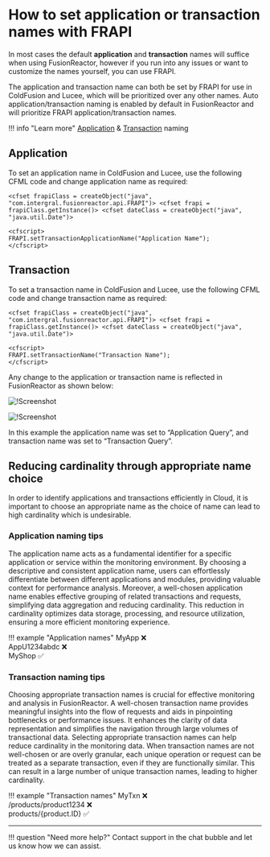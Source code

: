 # How to set application or transaction names with FRAPI

In most cases the default **application** and **transaction** names will suffice when using FusionReactor, however if you run into any issues or want to customize the names yourself, you can use FRAPI.

The application and transaction name can both be set by FRAPI for use in ColdFusion and Lucee, which will be prioritized over any other names. Auto application/transaction naming is enabled by default in FusionReactor and will prioritize FRAPI application/transaction names.

!!! info "Learn more"
    [Application](https://docs.fusionreactor.io/Configuration/Application-Naming-Configuration/) & [Transaction](https://docs.fusionreactor.io/Troubleshooting/Troubleshooting/Configuration/Transaction-Naming-Configuration/) naming 


## Application

To set an application name in ColdFusion and Lucee, use the following CFML code and change application name as required:

```
<cfset frapiClass = createObject("java", "com.intergral.fusionreactor.api.FRAPI")> <cfset frapi = frapiClass.getInstance()> <cfset dateClass = createObject("java", "java.util.Date")>

<cfscript>
FRAPI.setTransactionApplicationName("Application Name");
</cfscript>

```


## Transaction
To set a transaction name in ColdFusion and Lucee, use the following CFML code and change transaction name as required:

```
<cfset frapiClass = createObject("java", "com.intergral.fusionreactor.api.FRAPI")> <cfset frapi = frapiClass.getInstance()> <cfset dateClass = createObject("java", "java.util.Date")>

<cfscript>
FRAPI.setTransactionName("Transaction Name");
</cfscript>
```


Any change to the application or transaction name is reflected in FusionReactor as shown below:

![!Screenshot](/frdocs/Troubleshooting/images/apptxn1.png)

![!Screenshot](/frdocs/Troubleshooting/images/apptxn2.png)

In this example the application name was set to “Application Query”, and transaction name was set to “Transaction Query”.

## Reducing cardinality through appropriate name choice

In order to identify applications and transactions efficiently in Cloud, it is important to choose an appropriate name as the choice of name can lead to high cardinality which is undesirable. 

### Application naming tips

The application name acts as a fundamental identifier for a specific application or service within the monitoring environment. By choosing a descriptive and consistent application name, users can effortlessly differentiate between different applications and modules, providing valuable context for performance analysis. Moreover, a well-chosen application name enables effective grouping of related transactions and requests, simplifying data aggregation and reducing cardinality. This reduction in cardinality optimizes data storage, processing, and resource utilization, ensuring a more efficient monitoring experience.


!!! example "Application names"
    MyApp ❌ <br>
    AppU1234abdc ❌<br>
    MyShop ✅

### Transaction naming tips

Choosing appropriate transaction names is crucial for effective monitoring and analysis in FusionReactor. A well-chosen transaction name provides meaningful insights into the flow of requests and aids in pinpointing bottlenecks or performance issues. It enhances the clarity of data representation and simplifies the navigation through large volumes of transactional data. Selecting appropriate transaction names can help reduce cardinality in the monitoring data. When transaction names are not well-chosen or are overly granular, each unique operation or request can be treated as a separate transaction, even if they are functionally similar. This can result in a large number of unique transaction names, leading to higher cardinality. 

!!! example "Transaction names"
    MyTxn ❌ <br>
    /products/product1234 ❌<br>
    products/{product.ID} ✅


____

!!! question "Need more help?"
    Contact support in the chat bubble and let us know how we can assist.



